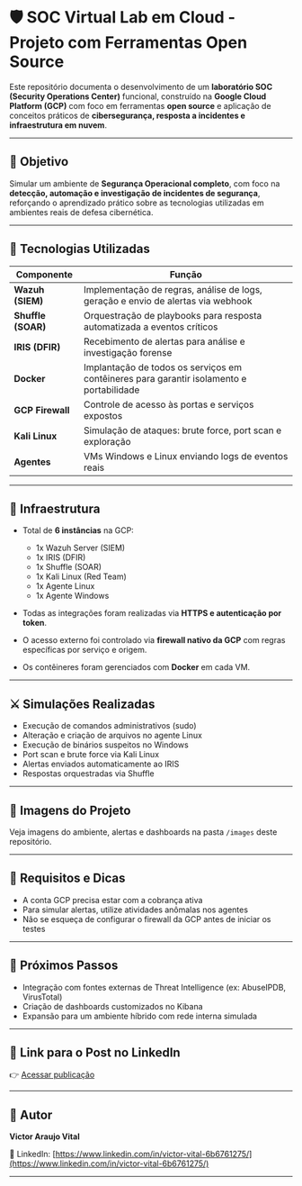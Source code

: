 # 🛡️ SOC Virtual Lab em Cloud - Projeto com Ferramentas Open Source

Este repositório documenta o desenvolvimento de um **laboratório SOC (Security Operations Center)** funcional, construído na **Google Cloud Platform (GCP)** com foco em ferramentas **open source** e aplicação de conceitos práticos de **cibersegurança, resposta a incidentes e infraestrutura em nuvem**.

---

## 🎯 Objetivo

Simular um ambiente de **Segurança Operacional completo**, com foco na **detecção, automação e investigação de incidentes de segurança**, reforçando o aprendizado prático sobre as tecnologias utilizadas em ambientes reais de defesa cibernética.

---

## 🧰 Tecnologias Utilizadas

| Componente       | Função                                                                 |
|------------------|------------------------------------------------------------------------|
| **Wazuh (SIEM)** | Implementação de regras, análise de logs, geração e envio de alertas via webhook |
| **Shuffle (SOAR)** | Orquestração de playbooks para resposta automatizada a eventos críticos |
| **IRIS (DFIR)** | Recebimento de alertas para análise e investigação forense              |
| **Docker**        | Implantação de todos os serviços em contêineres para garantir isolamento e portabilidade |
| **GCP Firewall**  | Controle de acesso às portas e serviços expostos                       |
| **Kali Linux**    | Simulação de ataques: brute force, port scan e exploração              |
| **Agentes**       | VMs Windows e Linux enviando logs de eventos reais                     |

---

## 🧱 Infraestrutura

- Total de **6 instâncias** na GCP:
  - 1x Wazuh Server (SIEM)
  - 1x IRIS (DFIR)
  - 1x Shuffle (SOAR)
  - 1x Kali Linux (Red Team)
  - 1x Agente Linux
  - 1x Agente Windows

- Todas as integrações foram realizadas via **HTTPS e autenticação por token**.
- O acesso externo foi controlado via **firewall nativo da GCP** com regras específicas por serviço e origem.
- Os contêineres foram gerenciados com **Docker** em cada VM.

---

## ⚔️ Simulações Realizadas

- Execução de comandos administrativos (sudo)
- Alteração e criação de arquivos no agente Linux
- Execução de binários suspeitos no Windows
- Port scan e brute force via Kali Linux
- Alertas enviados automaticamente ao IRIS
- Respostas orquestradas via Shuffle

---

## 📸 Imagens do Projeto

Veja imagens do ambiente, alertas e dashboards na pasta `/images` deste repositório.

---

## 📘 Requisitos e Dicas

- A conta GCP precisa estar com a cobrança ativa
- Para simular alertas, utilize atividades anômalas nos agentes
- Não se esqueça de configurar o firewall da GCP antes de iniciar os testes

---

## 🚀 Próximos Passos

- Integração com fontes externas de Threat Intelligence (ex: AbuseIPDB, VirusTotal)  
- Criação de dashboards customizados no Kibana  
- Expansão para um ambiente híbrido com rede interna simulada  

---

## 📎 Link para o Post no LinkedIn

👉 [Acessar publicação](https://www.linkedin.com/in/seu-perfil-exemplo) 

---

## 👤 Autor

**Victor Araujo Vital**  

📌 LinkedIn: [https://www.linkedin.com/in/victor-vital-6b6761275/](https://www.linkedin.com/in/victor-vital-6b6761275/)

---